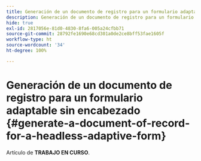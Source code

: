 ```yaml
---
title: Generación de un documento de registro para un formulario adaptable sin encabezado
description: Generación de un documento de registro para un formulario adaptable sin encabezado
hide: true
exl-id: 2817056e-81d0-4830-8fa6-005a24cfbb71
source-git-commit: 28792fe1690e68cd301a0de2ce8bff53fae1605f
workflow-type: ht
source-wordcount: '34'
ht-degree: 100%

---
```


# Generación de un documento de registro para un formulario adaptable sin encabezado {#generate-a-document-of-record-for-a-headless-adaptive-form}

<span class="preview"> Artículo de **TRABAJO EN CURSO**.</span>
